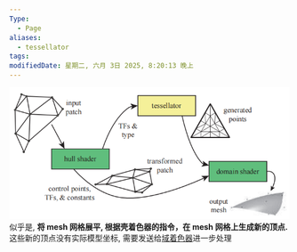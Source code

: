 ```yaml
---
Type:
  - Page
aliases:
  - tessellator
tags: 
modifiedDate: 星期二, 六月 3日 2025, 8:20:13 晚上
---
```

![](assets/曲面细分阶段-1.png)
似乎是, **将 mesh 网格展平, 根据壳着色器的指令，在 mesh 网格上生成新的顶点.**
这些新的顶点没有实际模型坐标, 需要发送给[域着色器](域着色器.md)进一步处理
